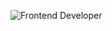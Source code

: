 ![Frontend Developer](https://user-images.githubusercontent.com/109699864/191355465-3c4a16e5-f599-4c4a-9497-a6d56230cb11.png)

